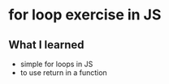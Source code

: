 # for loop exercise in JS

## What I learned

- simple for loops in JS
- to use return in a function
